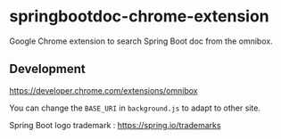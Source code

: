 # springbootdoc-chrome-extension

Google Chrome extension to search Spring Boot doc from the omnibox.

## Development

https://developer.chrome.com/extensions/omnibox

You can change the `BASE_URI` in `background.js` to adapt to other site.

Spring Boot logo trademark  : https://spring.io/trademarks
